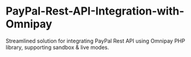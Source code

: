 # PayPal-Rest-API-Integration-with-Omnipay
Streamlined solution for integrating PayPal Rest API using Omnipay PHP library, supporting sandbox &amp; live modes.
